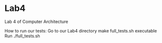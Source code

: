 # Lab4
Lab 4 of Computer Architecture

How to run our tests:
Go to our Lab4 directory
make full_tests.sh executable
Run ./full_tests.sh
